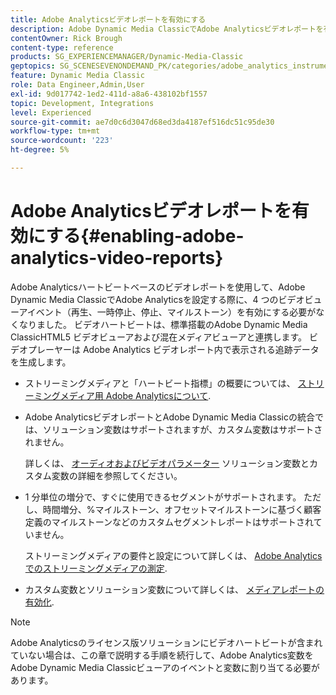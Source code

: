 ```yaml
---
title: Adobe Analyticsビデオレポートを有効にする
description: Adobe Dynamic Media ClassicでAdobe Analyticsビデオレポートを有効にする方法を説明します。
contentOwner: Rick Brough
content-type: reference
products: SG_EXPERIENCEMANAGER/Dynamic-Media-Classic
geptopics: SG_SCENESEVENONDEMAND_PK/categories/adobe_analytics_instrumentation_kit
feature: Dynamic Media Classic
role: Data Engineer,Admin,User
exl-id: 9d017742-1ed2-411d-a8a6-438102bf1557
topic: Development, Integrations
level: Experienced
source-git-commit: ae7d0c6d3047d68ed3da4187ef516dc51c95de30
workflow-type: tm+mt
source-wordcount: '223'
ht-degree: 5%

---
```


# Adobe Analyticsビデオレポートを有効にする{#enabling-adobe-analytics-video-reports}

Adobe Analyticsハートビートベースのビデオレポートを使用して、Adobe Dynamic Media ClassicでAdobe Analyticsを設定する際に、4 つのビデオビューアイベント（再生、一時停止、停止、マイルストーン）を有効にする必要がなくなりました。 ビデオハートビートは、標準搭載のAdobe Dynamic Media ClassicHTML5 ビデオビューアおよび混在メディアビューアと連携します。 ビデオプレーヤーは Adobe Analytics ビデオレポート内で表示される追跡データを生成します。

* ストリーミングメディアと「ハートビート指標」の概要については、 [ストリーミングメディア用 Adobe Analyticsについて](https://experienceleague.adobe.com/docs/media-analytics/using/media-overview.html).

* Adobe AnalyticsビデオレポートとAdobe Dynamic Media Classicの統合では、ソリューション変数はサポートされますが、カスタム変数はサポートされません。

  詳しくは、 [オーディオおよびビデオパラメーター](https://experienceleague.adobe.com/docs/media-analytics/using/implementation/variables/audio-video-parameters.html) ソリューション変数とカスタム変数の詳細を参照してください。

* 1 分単位の増分で、すぐに使用できるセグメントがサポートされます。 ただし、時間増分、%マイルストーン、オフセットマイルストーンに基づく顧客定義のマイルストーンなどのカスタムセグメントレポートはサポートされていません。

  ストリーミングメディアの要件と設定について詳しくは、 [Adobe Analyticsでのストリーミングメディアの測定](https://experienceleague.adobe.com/docs/media-analytics/using/media-overview.html).

* カスタム変数とソリューション変数について詳しくは、 [メディアレポートの有効化](https://experienceleague.adobe.com/docs/media-analytics/using/media-reports/media-reports-enable.html?lang=en#media-reports).

>[!NOTE]
>
>Adobe Analyticsのライセンス版ソリューションにビデオハートビートが含まれていない場合は、この章で説明する手順を続行して、Adobe Analytics変数をAdobe Dynamic Media Classicビューアのイベントと変数に割り当てる必要があります。
